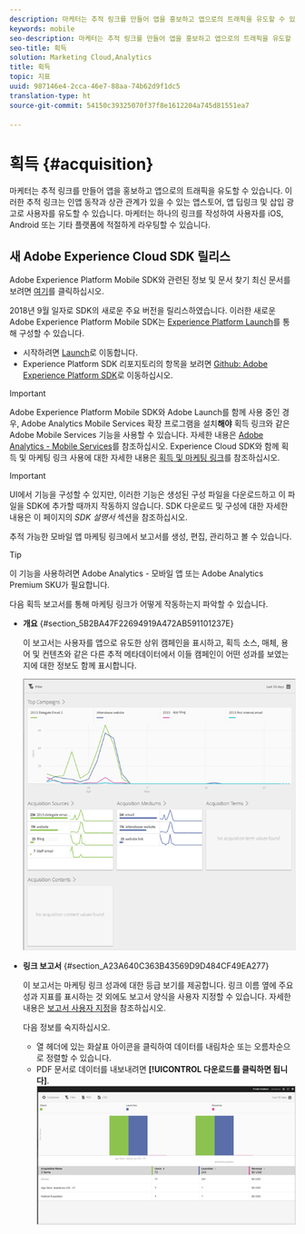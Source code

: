 ```yaml
---
description: 마케터는 추적 링크를 만들어 앱을 홍보하고 앱으로의 트래픽을 유도할 수 있습니다. 이러한 추적 링크는 인앱 동작과 상관 관계가 있을 수 있는 앱스토어, 앱 딥링크 및 삽입 광고로 사용자를 유도할 수 있습니다. 마케터는 하나의 링크를 작성하여 사용자를 iOS, Android 또는 기타 플랫폼에 적절하게 라우팅할 수 있습니다.
keywords: mobile
seo-description: 마케터는 추적 링크를 만들어 앱을 홍보하고 앱으로의 트래픽을 유도할 수 있습니다. 이러한 추적 링크는 인앱 동작과 상관 관계가 있을 수 있는 앱스토어, 앱 딥링크 및 삽입 광고로 사용자를 유도할 수 있습니다. 마케터는 하나의 링크를 작성하여 사용자를 iOS, Android 또는 기타 플랫폼에 적절하게 라우팅할 수 있습니다.
seo-title: 획득
solution: Marketing Cloud,Analytics
title: 획득
topic: 지표
uuid: 987146e4-2cca-46e7-88aa-74b62d9f1dc5
translation-type: ht
source-git-commit: 54150c39325070f37f8e1612204a745d81551ea7

---
```



# 획득 {#acquisition}

마케터는 추적 링크를 만들어 앱을 홍보하고 앱으로의 트래픽을 유도할 수 있습니다. 이러한 추적 링크는 인앱 동작과 상관 관계가 있을 수 있는 앱스토어, 앱 딥링크 및 삽입 광고로 사용자를 유도할 수 있습니다. 마케터는 하나의 링크를 작성하여 사용자를 iOS, Android 또는 기타 플랫폼에 적절하게 라우팅할 수 있습니다.

## 새 Adobe Experience Cloud SDK 릴리스

Adobe Experience Platform Mobile SDK와 관련된 정보 및 문서 찾기 최신 문서를 보려면 [여기](https://aep-sdks.gitbook.io/docs/)를 클릭하십시오.

2018년 9월 일자로 SDK의 새로운 주요 버전을 릴리스하였습니다. 이러한 새로운 Adobe Experience Platform Mobile SDK는 [Experience Platform Launch](https://www.adobe.com/kr/experience-platform/launch.html)를 통해 구성할 수 있습니다.

* 시작하려면 [Launch](https://launch.adobe.com/)로 이동합니다.
* Experience Platform SDK 리포지토리의 항목을 보려면 [Github: Adobe Experience Platform SDK](https://github.com/Adobe-Marketing-Cloud/acp-sdks)로 이동하십시오.

>[!IMPORTANT]
>
> Adobe Experience Platform Mobile SDK와 Adobe Launch를 함께 사용 중인 경우, Adobe Analytics Mobile Services 확장 프로그램을 설치&#x200B;**해야** 획득 링크와 같은 Adobe Mobile Services 기능을 사용할 수 있습니다. 자세한 내용은 [Adobe Analytics - Mobile Services](https://aep-sdks.gitbook.io/docs/using-mobile-extensions/adobe-analytics-mobile-services)를 참조하십시오. Experience Cloud SDK와 함께 획득 및 마케팅 링크 사용에 대한 자세한 내용은 [획득 및 마케팅 링크](https://aep-sdks.gitbook.io/docs/using-mobile-extensions/adobe-analytics-mobile-services#acquisition-and-marketing-links)를 참조하십시오.

>[!IMPORTANT]
>
>UI에서 기능을 구성할 수 있지만, 이러한 기능은 생성된 구성 파일을 다운로드하고 이 파일을 SDK에 추가할 때까지 작동하지 않습니다. SDK 다운로드 및 구성에 대한 자세한 내용은 이 페이지의 *SDK 설명서* 섹션을 참조하십시오.

추적 가능한 모바일 앱 마케팅 링크에서 보고서를 생성, 편집, 관리하고 볼 수 있습니다.

>[!TIP]
>
>이 기능을 사용하려면 Adobe Analytics - 모바일 앱 또는 Adobe Analytics Premium SKU가 필요합니다.

다음 획득 보고서를 통해 마케팅 링크가 어떻게 작동하는지 파악할 수 있습니다.

* **개요** {#section_5B2BA47F22694919A472AB591101237E}

   이 보고서는 사용자를 앱으로 유도한 상위 캠페인을 표시하고, 획득 소스, 매체, 용어 및 컨텐츠와 같은 다른 추적 메타데이터에서 이들 캠페인이 어떤 성과를 보였는지에 대한 정보도 함께 표시합니다.

   ![](assets/acquisition_overview.png)

* **링크 보고서** {#section_A23A640C363B43569D9D484CF49EA277}

   이 보고서는 마케팅 링크 성과에 대한 등급 보기를 제공합니다. 링크 이름 옆에 주요 성과 지표를 표시하는 것 외에도 보고서 양식을 사용자 지정할 수 있습니다. 자세한 내용은 [보고서 사용자 지정](/help/using/usage/reports-customize/t-reports-customize.md)을 참조하십시오.

   다음 정보를 숙지하십시오.

   * 열 헤더에 있는 화살표 아이콘을 클릭하여 데이터를 내림차순 또는 오름차순으로 정렬할 수 있습니다.
   * PDF 문서로 데이터를 내보내려면 **[!UICONTROL 다운로드를 클릭하면 됩니다]**.
   ![](assets/acquisition_name.png)
